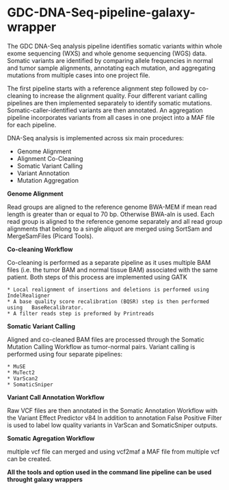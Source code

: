 # GDC-DNA-Seq-pipeline-galaxy-wrapper
The GDC DNA-Seq analysis pipeline identifies somatic variants within whole exome sequencing (WXS) and whole genome sequencing (WGS) data. Somatic variants are identified by comparing allele frequencies in normal and tumor sample alignments, annotating each mutation, and aggregating mutations from multiple cases into one project file.

The first pipeline starts with a reference alignment step followed by co-cleaning to increase the alignment quality. Four different variant calling pipelines are then implemented separately to identify somatic mutations. Somatic-caller-identified variants are then annotated. An aggregation pipeline incorporates variants from all cases in one project into a MAF file for each pipeline.

DNA-Seq analysis is implemented across six main procedures:

   * Genome Alignment
   * Alignment Co-Cleaning
   * Somatic Variant Calling
   * Variant Annotation
   * Mutation Aggregation

**Genome Alignment**

Read groups are aligned to the reference genome BWA-MEM if mean read length is greater than or equal to 70 bp. Otherwise BWA-aln is used.
Each read group is aligned to the reference genome separately and all read group alignments that belong to a single aliquot are merged using SortSam and MergeSamFiles (Picard Tools).

**Co-cleaning Workflow**

Co-cleaning is performed as a separate pipeline as it uses multiple BAM files (i.e. the tumor BAM and normal tissue BAM) associated with the same patient. Both steps of this process are implemented using   GATK

	* Local realignment of insertions and deletions is performed using   IndelRealigner
	* A base quality score recalibration (BQSR) step is then performed using   BaseRecalibrator.
	* A filter reads step is preformed by Printreads

**Somatic Variant Calling** 

Aligned and co-cleaned BAM files are processed through the Somatic Mutation Calling Workflow as tumor-normal pairs.
Variant calling is performed using four separate pipelines:

	* MuSE
	* MuTect2
	* VarScan2
	* SomaticSniper

**Variant Call Annotation Workflow**

Raw VCF files are then annotated in the Somatic Annotation Workflow with the   Variant Effect Predictor v84
In addition to annotation False Positive Filter is used to label low quality variants in VarScan and SomaticSniper outputs.

**Somatic Agregation Workflow**

multiple vcf file can merged and using vcf2maf a MAF file from multiple vcf can be created.

**All the tools and option used in the command line pipeline can be used throught galaxy wrappers**
